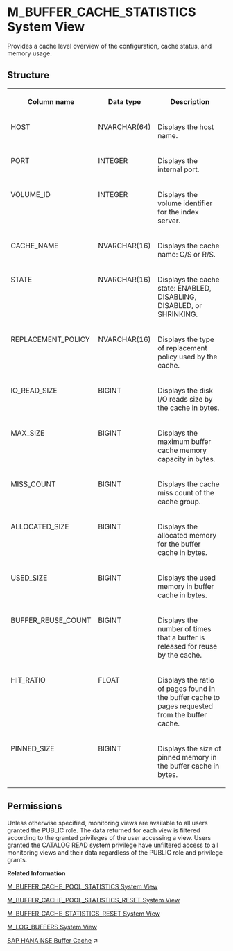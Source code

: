 <!-- loio67939bc3ace4409ea01ac9aaa1ec6407 -->

# M\_BUFFER\_CACHE\_STATISTICS System View

Provides a cache level overview of the configuration, cache status, and memory usage.



## Structure


<table>
<tr>
<th valign="top">

Column name

</th>
<th valign="top">

Data type

</th>
<th valign="top">

Description

</th>
</tr>
<tr>
<td valign="top">

HOST

</td>
<td valign="top">

NVARCHAR\(64\)

</td>
<td valign="top">

Displays the host name.

</td>
</tr>
<tr>
<td valign="top">

PORT

</td>
<td valign="top">

INTEGER

</td>
<td valign="top">

Displays the internal port.

</td>
</tr>
<tr>
<td valign="top">

VOLUME\_ID

</td>
<td valign="top">

INTEGER

</td>
<td valign="top">

Displays the volume identifier for the index server.

</td>
</tr>
<tr>
<td valign="top">

CACHE\_NAME

</td>
<td valign="top">

NVARCHAR\(16\)

</td>
<td valign="top">

Displays the cache name: C/S or R/S.

</td>
</tr>
<tr>
<td valign="top">

STATE

</td>
<td valign="top">

NVARCHAR\(16\)

</td>
<td valign="top">

Displays the cache state: ENABLED, DISABLING, DISABLED, or SHRINKING.

</td>
</tr>
<tr>
<td valign="top">

REPLACEMENT\_POLICY

</td>
<td valign="top">

NVARCHAR\(16\)

</td>
<td valign="top">

Displays the type of replacement policy used by the cache.

</td>
</tr>
<tr>
<td valign="top">

IO\_READ\_SIZE

</td>
<td valign="top">

BIGINT

</td>
<td valign="top">

Displays the disk I/O reads size by the cache in bytes.

</td>
</tr>
<tr>
<td valign="top">

MAX\_SIZE

</td>
<td valign="top">

BIGINT

</td>
<td valign="top">

Displays the maximum buffer cache memory capacity in bytes.

</td>
</tr>
<tr>
<td valign="top">

MISS\_COUNT

</td>
<td valign="top">

BIGINT

</td>
<td valign="top">

Displays the cache miss count of the cache group.

</td>
</tr>
<tr>
<td valign="top">

ALLOCATED\_SIZE

</td>
<td valign="top">

BIGINT

</td>
<td valign="top">

Displays the allocated memory for the buffer cache in bytes.

</td>
</tr>
<tr>
<td valign="top">

USED\_SIZE

</td>
<td valign="top">

BIGINT

</td>
<td valign="top">

Displays the used memory in buffer cache in bytes.

</td>
</tr>
<tr>
<td valign="top">

BUFFER\_REUSE\_COUNT

</td>
<td valign="top">

BIGINT

</td>
<td valign="top">

Displays the number of times that a buffer is released for reuse by the cache.

</td>
</tr>
<tr>
<td valign="top">

HIT\_RATIO

</td>
<td valign="top">

FLOAT

</td>
<td valign="top">

Displays the ratio of pages found in the buffer cache to pages requested from the buffer cache.

</td>
</tr>
<tr>
<td valign="top">

PINNED\_SIZE

</td>
<td valign="top">

BIGINT

</td>
<td valign="top">

Displays the size of pinned memory in the buffer cache in bytes.

</td>
</tr>
</table>



<a name="loio67939bc3ace4409ea01ac9aaa1ec6407__section_jbj_x42_qbc"/>

## Permissions

Unless otherwise specified, monitoring views are available to all users granted the PUBLIC role. The data returned for each view is filtered according to the granted privileges of the user accessing a view. Users granted the CATALOG READ system privilege have unfiltered access to all monitoring views and their data regardless of the PUBLIC role and privilege grants.

**Related Information**  


[M\_BUFFER\_CACHE\_POOL\_STATISTICS System View](m-buffer-cache-pool-statistics-system-view-4c417c7.md "Provides statistics for each buffer pool in a cache.")

[M\_BUFFER\_CACHE\_POOL\_STATISTICS\_RESET System View](m-buffer-cache-pool-statistics-reset-system-view-caf06b3.md "Provides statistics for each buffer pool in a cache since the last reset.")

[M\_BUFFER\_CACHE\_STATISTICS\_RESET System View](m-buffer-cache-statistics-reset-system-view-1d8ef9a.md "Provides a cache level overview of the configuration, cache status, and memory usage since the last reset.")

[M\_LOG\_BUFFERS System View](m-log-buffers-system-view-20b3e49.md "Provides information about log buffer statistics.")

[SAP HANA NSE Buffer Cache](https://help.sap.com/viewer/f9c5015e72e04fffa14d7d4f7267d897/2024_3_QRC/en-US/8a35ce565c594c11bb785bea607213d8.html "The SAP HANA Native Storage Extension (NSE) buffer cache replaces the SAP HANA default page replacement and memory limit mechanism for the memory pages.") :arrow_upper_right:

